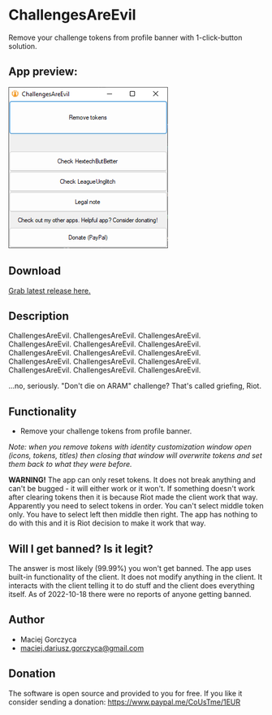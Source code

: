 # ChallengesAreEvil

Remove your challenge tokens from profile banner with 1-click-button solution.

## App preview:

![Alt text](app.png)

## Download

[Grab latest release here.](https://github.com/MaciejGorczyca/ChallengesAreEvil/releases/latest)

## Description

ChallengesAreEvil. ChallengesAreEvil. ChallengesAreEvil. ChallengesAreEvil. ChallengesAreEvil. ChallengesAreEvil. ChallengesAreEvil. ChallengesAreEvil. ChallengesAreEvil. ChallengesAreEvil. ChallengesAreEvil. ChallengesAreEvil. ChallengesAreEvil. ChallengesAreEvil. ChallengesAreEvil.

...no, seriously. "Don't die on ARAM" challenge? That's called griefing, Riot.


## Functionality

- Remove your challenge tokens from profile banner.

*Note: when you remove tokens with identity customization window open (icons, tokens, titles) then closing that window will overwrite tokens and set them back to what they were before.*

**WARNING!** The app can only reset tokens. It does not break anything and can't be bugged - it will either work or it won't. If something doesn't work after clearing tokens then it is because Riot made the client work that way. Apparently you need to select tokens in order. You can't select middle token only. You have to select left then middle then right. The app has nothing to do with this and it is Riot decision to make it work that way.

## Will I get banned? Is it legit?

The answer is most likely (99.99%) you won't get banned. The app uses built-in functionality of the client. It does not modify anything in the client. It interacts with the client telling it to do stuff and the client does everything itself. As of 2022-10-18 there were no reports of anyone getting banned.

## Author
 - Maciej Gorczyca
 - maciej.dariusz.gorczyca@gmail.com
 
## Donation
 The software is open source and provided to you for free. If you like it consider sending a donation: https://www.paypal.me/CoUsTme/1EUR
